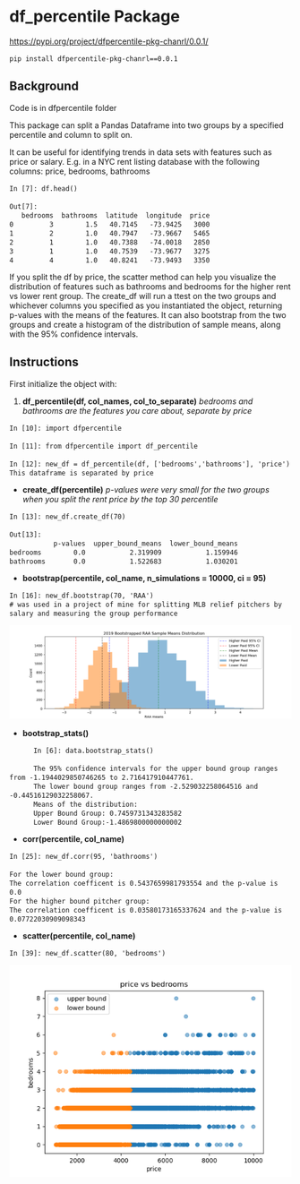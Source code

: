 # df_percentile Package

https://pypi.org/project/dfpercentile-pkg-chanrl/0.0.1/

```
pip install dfpercentile-pkg-chanrl==0.0.1
```

## Background

Code is in dfpercentile folder

This package can split a Pandas Dataframe into two groups by a specified percentile and column to split on.

It can be useful for identifying trends in data sets with features such as price or salary. 
E.g. in a NYC rent listing database with the following columns: price, bedrooms, bathrooms
```
In [7]: df.head()

Out[7]: 
   bedrooms  bathrooms  latitude  longitude  price
0         3        1.5   40.7145   -73.9425   3000
1         2        1.0   40.7947   -73.9667   5465
2         1        1.0   40.7388   -74.0018   2850
3         1        1.0   40.7539   -73.9677   3275
4         4        1.0   40.8241   -73.9493   3350
```
If you split the df by price, the scatter method can help you visualize the distribution of features such as bathrooms and bedrooms for the higher rent vs lower rent group.
The create_df will run a ttest on the two groups and whichever columns you specified as you instantiated the object, returning p-values with the means of the features.
It can also bootstrap from the two groups and create a histogram of the distribution of sample means, along with the 95% confidence intervals.

## Instructions

First initialize the object with:

1. **df_percentile(df, col_names, col_to_separate)** *bedrooms and bathrooms are the features you care about, separate by price*
```
In [10]: import dfpercentile

In [11]: from dfpercentile import df_percentile

In [12]: new_df = df_percentile(df, ['bedrooms','bathrooms'], 'price')
This dataframe is separated by price  
```

- **create_df(percentile)** *p-values were very small for the two groups when you split the rent price by the top 30 percentile*
```
In [13]: new_df.create_df(70)

Out[13]: 
           p-values  upper_bound_means  lower_bound_means
bedrooms        0.0           2.319909           1.159946
bathrooms       0.0           1.522683           1.030201
```

- **bootstrap(percentile, col_name, n_simulations = 10000, ci = 95)**
```
In [16]: new_df.bootstrap(70, 'RAA')    
# was used in a project of mine for splitting MLB relief pitchers by salary and measuring the group performance
```
![Bootstrap](data/Figure_1.png)

- **bootstrap_stats()**
```
      In [6]: data.bootstrap_stats()

      The 95% confidence intervals for the upper bound group ranges from -1.1944029850746265 to 2.716417910447761.
      The lower bound group ranges from -2.529032258064516 and -0.44516129032258067.
      Means of the distribution: 
      Upper Bound Group: 0.7459731343283582
      Lower Bound Group:-1.4869800000000002
```

- **corr(percentile, col_name)**
```
In [25]: new_df.corr(95, 'bathrooms')

For the lower bound group: 
The correlation coefficent is 0.5437659981793554 and the p-value is 0.0
For the higher bound pitcher group: 
The correlation coefficent is 0.03580173165337624 and the p-value is 0.07722030909098343
```

- **scatter(percentile, col_name)**
```
In [39]: new_df.scatter(80, 'bedrooms')
```
![scatter](data/Figure_2.png)

